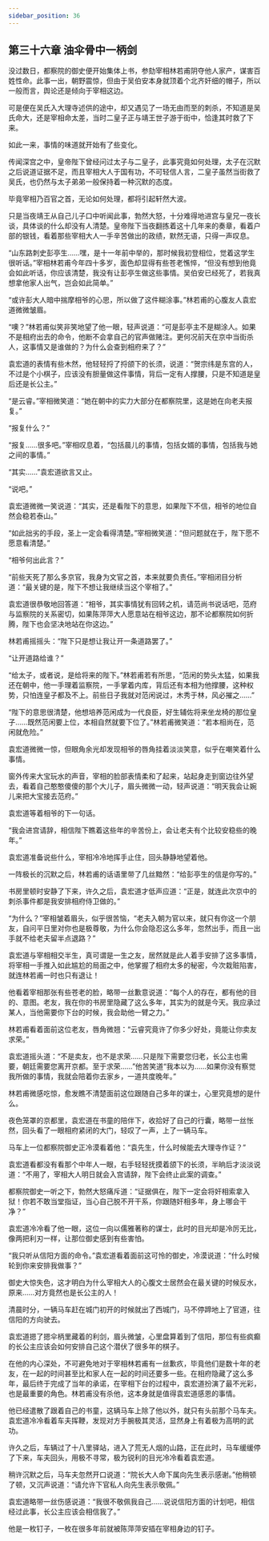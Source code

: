 ```yaml
---
sidebar_position: 36
---
```


## 第三十六章 **油伞骨中一柄剑**

没过数日，都察院的御史便开始集体上书，参劾宰相林若甫阴夺他人家产，谋害百姓性命。此事一出，朝野震惊，但由于吴伯安本身就顶着个北齐奸细的帽子，所以一般而言，舆论还是倾向于宰相这边。

可是便在吴氏入大理寺述供的途中，却又遇见了一场无由而至的刺杀，不知道是吴氏命大，还是宰相命太差，当时二皇子正与靖王世子游于街中，恰逢其时救了下来。

如此一来，事情的味道就开始有了些变化。

传闻深宫之中，皇帝陛下曾经问过太子与二皇子，此事究竟如何处理，太子在沉默之后说道证据不足，而且宰相大人于国有功，不可轻信人言，二皇子虽然当街救了吴氏，也仍然与太子弟弟一般保持着一种沉默的态度。

毕竟宰相乃百官之首，无论如何处理，都将引起轩然大波。

只是当夜靖王从自己儿子口中听闻此事，勃然大怒，十分难得地进宫与皇兄一夜长谈，具体谈的什么却没有人清楚。皇帝陛下当夜翻拣着这十几年来的奏章，看着户部的银钱，看着那些宰相大人一手辛苦做出的政绩，默然无语，只得一声叹息。

“山东路刺史彭亭生……嘿，是十一年前中举的，那时候我初登相位，觉着这学生很听话。”宰相林若甫今年四十多岁，面色却显得有些苍老憔悴，“但没有想到他竟会如此听话，你应该清楚，我没有让彭亭生做这些事情。吴伯安已经死了，若我真想拿他家人出气，岂会如此简单。”

“或许彭大人暗中揣摩相爷的心思，所以做了这件糊涂事。”林若甫的心腹友人袁宏道微微皱眉。

“噢？”林若甫似笑非笑地望了他一眼，轻声说道：“可是彭亭主不是糊涂人。如果不是相府出去的命令，他断不会拿自己的官声做赌注。更何况前天在京中当街杀人，这事情又是谁做的？为什么会查到相府来了？”

袁宏道的表情有些木然，他轻轻捋了捋颌下的长须，说道：“贺宗纬是东宫的人，不过是个小棋子，应该没有胆量做这件事情，背后一定有人撑腰，只是不知道是皇后还是长公主。”

“是云睿。”宰相微笑道：“她在朝中的实力大部分在都察院里，这是她在向老夫报复。”

“报复什么？”

“报复……很多吧。”宰相叹息着，“包括晨儿的事情，包括女婿的事情，包括我与她之间的事情。”

“其实……”袁宏道欲言又止。

“说吧。”

袁宏道微微一笑说道：“其实，还是看陛下的意思，如果陛下不信，相爷的地位自然会稳若泰山。”

“如此拙劣的手段，圣上一定会看得清楚。”宰相微笑道：“但问题就在于，陛下愿不愿意看清楚。”

“相爷何出此言？”

“前些天死了那么多京官，我身为文官之首，本来就要负责任。”宰相闭目分析道：“最关键的是，陛下不想让我继续当这个宰相了。”

袁宏道很恭敬地回答道：“相爷，其实事情犹有回转之机，请范尚书说话吧，范府与监察院的关系密切，如果陈萍萍大人愿意站在相爷这边，那不论都察院如何折腾，陛下也会坚决地站在你这边。”

林若甫摇摇头：“陛下只是想让我让开一条道路罢了。”

“让开道路给谁？”

“给太子，或者说，是给将来的陛下。”林若甫若有所思，“范闲的势头太猛，如果我还在朝中，他一手理着监察院，一手掌着内库，背后还有本相为他撑腰，这种权势，只怕连皇子都及不上。前些日子我就对范闲说过，木秀于林，风必摧之……”

“陛下的意思很清楚，他想培养范闲成为一代良臣，好生辅佐将来坐龙椅的那位皇子……既然范闲要上位，本相自然就要下位了。”林若甫微笑道：“若本相尚在，范闲就危险。”

袁宏道微微一惊，但眼角余光却发现相爷的唇角挂着淡淡笑意，似乎在嘲笑着什么事情。

窗外传来大宝玩水的声音，宰相的脸部表情柔和了起来，站起身走到窗边往外望去，看着自己憨憨傻傻的那个大儿子，眉头微微一动，轻声说道：“明天我会让婉儿来把大宝接去范府。”

袁宏道等着相爷的下一句话。

“我会进宫请辞，相信陛下瞧着这些年的辛苦份上，会让老夫有个比较安稳些的晚年。”

袁宏道准备说些什么，宰相冷冷地挥手止住，回头静静地望着他。

一阵极长的沉默之后，林若甫的话语里带了几丝黯然：“给彭亭生的信是你写的。”

书房里顿时安静了下来，许久之后，袁宏道才低声应道：“正是，就连此次京中的刺杀事件都是我安排相府侍卫做的。”

“为什么？”宰相皱着眉头，似乎很苦恼，“老夫入朝为官以来，就只有你这一个朋友，自问平日里对你也是极尊敬，为什么你会隐忍这么多年，忽然出手，而且一出手就不给老夫留半点退路？”

袁宏道与宰相相交半生，真可谓是一生之友，居然就是此人着手安排了这多事情，将宰相一手推入如此尴尬的局面之中，他掌握了相府太多的秘密，今次栽赃陷害，就连林若甫一时也只有退让！

他看着宰相那张有些苍老的脸，略带一丝歉意说道：“每个人的存在，都有他的目的、意图。老友，我在你的书房里隐藏了这么多年，其实为的就是今天。我应承过某人，当他需要你下台的时候，我会助他一臂之力。”

林若甫看着面前这位老友，唇角微翘：“云睿究竟许了你多少好处，竟能让你卖友求荣。”

袁宏道摇头道：“不是卖友，也不是求荣……只是陛下需要您归老，长公主也需要，朝廷需要您离开京都。至于求荣……”他苦笑道“我本以为……如果你没有察觉我所做的事情，我就会陪着你去家乡，一道共度晚年。”

林若甫微感吃惊，愈发瞧不清楚面前这位跟随自己多年的谋士，心里究竟想的是什么。

夜色笼罩的京都里，袁宏道在书童的陪伴下，收拾好了自己的行囊，略带一丝怅然，回头看了一眼相府紧闭的大门，轻叹了一声，上了一辆马车。

马车上一位都察院御史正冷漠看着他：“袁先生，什么时候能去大理寺作证？”

袁宏道看都没有看那个中年人一眼，右手轻轻抚摸着颌下的长须，半晌后才淡淡说道：“不用了，宰相大人明日就会入宫请辞，陛下会终止此案的调查。”

都察院御史一听之下，勃然大怒痛斥道：“证据俱在，陛下一定会将奸相索拿入狱！你若不敢当堂指证，当心自己脱不开干系，你跟随奸相多年，身上哪会干净？”

袁宏道冷冷看了他一眼，这位一向以儒雅著称的谋士，此时的目光却是冷厉无比，像两把利刃一样，让那位御史感到有些害怕。

“我只听从信阳方面的命令。”袁宏道看着面前这可怜的御史，冷漠说道：“什么时候轮到你来安排我做事？”

御史大惊失色，这才明白为什么宰相大人的心腹文士居然会在最关键的时候反水，原来……对方竟然也是长公主的人！

清晨时分，一辆马车赶在城门初开的时候就出了西城门，马不停蹄地上了官道，往信阳的方向驶去。

袁宏道摁了摁伞柄里藏着的利剑，眉头微皱，心里盘算着到了信阳，那位有些疯癫的长公主应该会如何安排自己这个潜伏了很多年的棋子。

在他的内心深处，不可避免地对于宰相林若甫有一丝歉疚，毕竟他们是数十年的老友，在一起的时间甚至比和家人在一起的时间还要多一些。在相府隐藏了这么多年，最后终于完成了当年的承诺，在宰相下台的过程中，袁宏道扮演了最不光彩，也是最重要的角色。林若甫没有杀他，这本身就是值得袁宏道感恩的事情。

他已经遣散了跟着自己的书童，这辆马车上除了他以外，就只有头前那个马车夫。袁宏道冷冷看着车夫挥鞭，发现对方手腕极其灵活，显然身上有着极为高明的武功。

许久之后，车辆过了十八里驿站，进入了荒无人烟的山路，正在此时，马车缓缓停了下来，车夫回头，用极不寻常，极为锐利的目光冷冷看着袁宏道。

稍许沉默之后，马车夫忽然开口说道：“院长大人命下属向先生表示感谢。”他稍顿了顿，又沉声说道：“请允许下官私人向先生表示敬佩。”

袁宏道略带一丝伤感说道：“我很不敬佩我自己……说说信阳方面的计划吧，相信经过此事，长公主应该会相信我了。”

他是一枚钉子，一枚在很多年前就被陈萍萍安插在宰相身边的钉子。

